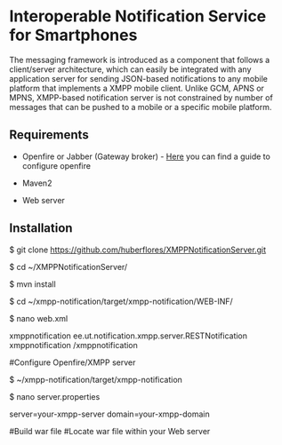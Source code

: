Interoperable Notification Service for Smartphones
==================================================

The messaging framework is introduced as a component that follows a client/server architecture, which can easily be integrated with any application server for sending JSON-based notifications to any mobile platform that implements a XMPP mobile client. Unlike GCM, APNS or MPNS, XMPP-based notification server is not constrained by number of messages that can be pushed to a mobile or a specific mobile platform.


Requirements
-------------

- Openfire or Jabber (Gateway broker) - [Here](https://gist.github.com/huberflores/5fe4c840bbb00ef030c5) you can find a guide to configure openfire

- Maven2

- Web server



Installation
-------------

$ git clone https://github.com/huberflores/XMPPNotificationServer.git

$ cd ~/XMPPNotificationServer/

$ mvn install

$ cd ~/xmpp-notification/target/xmpp-notification/WEB-INF/

$ nano web.xml

<web-app>
  <servlet>
    <servlet-name>xmppnotification</servlet-name>
    <servlet-class>ee.ut.notification.xmpp.server.RESTNotification</servlet-class>
  </servlet>

  <servlet-mapping>
    <servlet-name>xmppnotification</servlet-name>
    <url-pattern>/xmppnotification</url-pattern>
  </servlet-mapping>
</web-app>


#Configure Openfire/XMPP server

$ ~/xmpp-notification/target/xmpp-notification

$ nano server.properties

server=your-xmpp-server
domain=your-xmpp-domain

#Build war file
#Locate war file within your Web server
